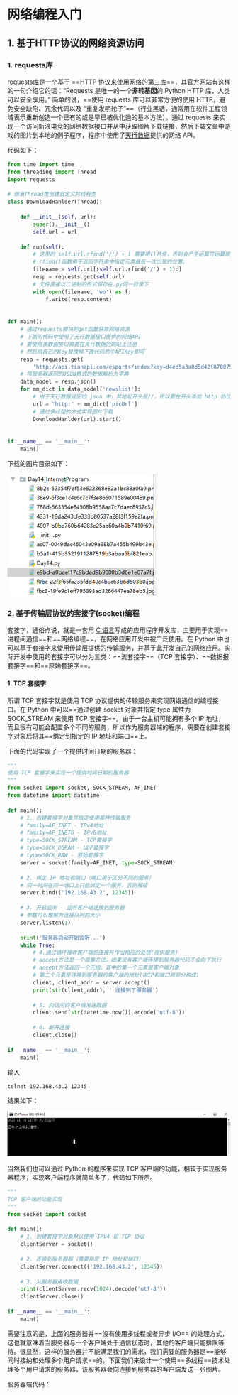 # 网络编程入门

## 1. 基于HTTP协议的网络资源访问

### 1. requests库

requests库是一个基于 ==HTTP 协议来使用网络的第三库==，其[官方网站](http://cn.python-requests.org/zh_CN/latest/)有这样的一句介绍它的话：“Requests 是唯一的一个**非转基因**的 Python HTTP 库，人类可以安全享用。” 简单的说，==使用 requests 库可以非常方便的使用 HTTP，避免安全缺陷、冗余代码以及 “重复发明轮子”==（行业黑话，通常用在软件工程领域表示重新创造一个已有的或是早已被优化過的基本方法）。通过 requests 来实现一个访问新浪电竞的网络数据接口并从中获取图片下载链接，然后下载文章中游戏的图片到本地的例子程序，程序中使用了[天行数据](https://www.tianapi.com/)提供的网络 API。

代码如下：

```python
from time import time
from threading import Thread
import requests

# 继承Thread类创建自定义的线程类
class DownloadHanlder(Thread):

    def __init__(self, url):
        super().__init__()
        self.url = url

    def run(self):
        # 这里的 self.url.rfind('/') + 1 需要用()括住，否则会产生运算符运算顺序错误的问题，从而导致 filename 获取到的名称不对
        # rfind()函数用于返回字符串中指定元素最后一次出现的位置。
        filename = self.url[(self.url.rfind('/') + 1):]
        resp = requests.get(self.url)
        # 文件直接以二进制的形式保存在.py同一目录下
        with open(filename, 'wb') as f:
            f.write(resp.content)


def main():
    # 通过requests模块的get函数获取网络资源
    # 下面的代码中使用了天行数据接口提供的网络API
    # 要使用该数据接口需要在天行数据的网站上注册
    # 然后用自己的Key替换掉下面代码的中APIKey即可
    resp = requests.get(
        'http://api.tianapi.com/esports/index?key=d4ed5a3a8d5d42f8700754b792cf8c7d&num=10')
    # 将服务器返回的JSON格式的数据解析为字典
    data_model = resp.json()
    for mm_dict in data_model['newslist']:
        # 由于天行数据返回的 json 中，其地址开头是//，所以要在开头添加 http 协议头来获取内容
        url = "http:" + mm_dict['picUrl']
        # 通过多线程的方式实现图片下载
        DownloadHanlder(url).start()


if __name__ == '__main__':
    main()
```



下载的图片目录如下：

![image-20211114202746323](Day14_网络编程入门与网络基础开发/image-20211114202746323.png)



### 2. 基于传输层协议的套接字(socket)编程

套接字，通俗点说，就是一套用 [C 语言](https://zh.wikipedia.org/wiki/C语言)写成的应用程序开发库，主要用于实现==进程间通信==和==网络编程==，在网络应用开发中被广泛使用。在 Python 中也可以基于套接字来使用传输层提供的传输服务，并基于此开发自己的网络应用。实际开发中使用的套接字可以分为三类：==流套接字==（TCP 套接字）、==数据报套接字==和==原始套接字==。

#### 1. TCP 套接字

所谓 TCP 套接字就是使用 TCP 协议提供的传输服务来实现网络通信的编程接口。在 Python 中可以==通过创建 socket 对象并指定 type 属性为 SOCK_STREAM 来使用 TCP 套接字==。由于一台主机可能拥有多个 IP 地址，而且很有可能会配置多个不同的服务，所以作为服务器端的程序，需要在创建套接字对象后将其==绑定到指定的 IP 地址和端口==上。

下面的代码实现了一个提供时间日期的服务器：

```python
"""
使用 TCP 套接字来实现一个提供时间日期的服务器
"""
from socket import socket, SOCK_STREAM, AF_INET
from datetime import datetime

def main():
    # 1. 创建套接字对象并指定使用那种传输服务
    # family=AF_INET - IPv4地址
    # family=AF_INET6 - IPv6地址
    # type=SOCK_STREAM - TCP套接字
    # type=SOCK_DGRAM - UDP套接字
    # type=SOCK_RAW - 原始套接字
    server = socket(family=AF_INET, type=SOCK_STREAM)

    # 2. 绑定 IP 地址和端口（端口用于区分不同的服务）
    # 同一时间在同一端口上只能绑定一个服务，否则报错
    server.bind(('192.168.43.2', 12345))

    # 3. 开启监听 - 监听客户端连接到服务器
    # 参数可以理解为连接队列的大小
    server.listen(1)

    print('服务器启动开始监听...')
    while True:
        # 4.通过循环接收客户端的连接并作出相应的处理(提供服务)
        # accept方法是一个阻塞方法。如果没有客户端连接到服务器代码不会向下执行
        # accept方法返回一个元组。其中的第一个元素是客户端对象
        # 第二个元素是连接到服务器的客户端的地址(由IP和端口两部分构成)
        client, client_addr = server.accept()
        print(str(client_addr), ' 连接到了服务器')
        
        # 5. 向访问的客户端发送数据
        client.send(str(datetime.now()).encode('utf-8'))
        
        # 6. 断开连接
        client.close()

if __name__ == '__main__':
    main()
```



输入

```bash
telnet 192.168.43.2 12345
```

结果如下：

![image-20211114210926470](Day14_网络编程入门与网络基础开发/image-20211114210926470.png)



当然我们也可以通过 Python 的程序来实现 TCP 客户端的功能，相较于实现服务器程序，实现客户端程序就简单多了，代码如下所示。

```python
"""
TCP 客户端的功能实现
"""
from socket import socket

def main():
    # 1. 创建套接字对象默认使用 IPV4 和 TCP 协议
    clientServer = socket()

    # 2. 连接到服务器器（需要指定 IP 地址和端口）
    clientServer.connect(('192.168.43.2', 12345))

    # 3. 从服务器接收数据
    print(clientServer.recv(1024).decode('utf-8'))
    clientServer.close()

if __name__ == '__main__':
    main()
```



需要注意的是，上面的服务器并==没有使用多线程或者异步 I/O== 的处理方式，这也就意味着当服务器与一个客户端处于通信状态时，其他的客户端只能排队等待。很显然，这样的服务器并不能满足我们的需求，我们需要的服务器是==能够同时接纳和处理多个用户请求==的。下面我们来设计一个使用==多线程==技术处理多个用户请求的服务器，该服务器会向连接到服务器的客户端发送一张图片。

服务器端代码：

```python
```







